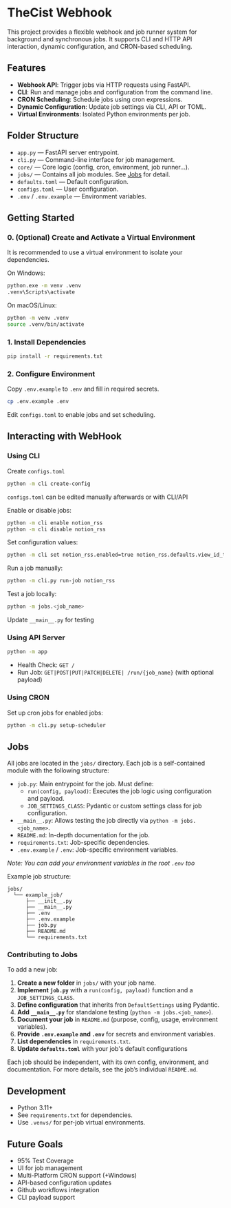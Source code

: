 # TheCist Webhook

This project provides a flexible webhook and job runner system for background and synchronous jobs. It supports CLI and HTTP API interaction, dynamic configuration, and CRON-based scheduling.

## Features

- **Webhook API**: Trigger jobs via HTTP requests using FastAPI.
- **CLI**: Run and manage jobs and configuration from the command line.
- **CRON Scheduling**: Schedule jobs using cron expressions.
- **Dynamic Configuration**: Update job settings via CLI, API or TOML.
- **Virtual Environments**: Isolated Python environments per job.

## Folder Structure

- `app.py` — FastAPI server entrypoint.
- `cli.py` — Command-line interface for job management.
- `core/` — Core logic (config, cron, environment, job runner...).
- `jobs/` — Contains all job modules. See [Jobs](#jobs) for detail.
- `defaults.toml` — Default configuration.
- `configs.toml` — User configuration.
- `.env` / `.env.example` — Environment variables.

## Getting Started

### 0. (Optional) Create and Activate a Virtual Environment

It is recommended to use a virtual environment to isolate your dependencies.

On Windows:
```sh
python.exe -m venv .venv
.venv\Scripts\activate
```

On macOS/Linux:
```sh
python -m venv .venv
source .venv/bin/activate
```

### 1. Install Dependencies

```sh
pip install -r requirements.txt
```

### 2. Configure Environment

Copy `.env.example` to `.env` and fill in required secrets.

```sh
cp .env.example .env
```

Edit `configs.toml` to enable jobs and set scheduling.

## Interacting with WebHook

### Using CLI

Create `configs.toml` 
```sh
python -m cli create-config
```
`configs.toml` can be edited manually afterwards or with
CLI/API

Enable or disable jobs:
```sh
python -m cli enable notion_rss
python -m cli disable notion_rss
```

Set configuration values:
```sh
python -m cli set notion_rss.enabled=true notion_rss.defaults.view_id_title=ID
```

Run a job manually:
```sh
python -m cli.py run-job notion_rss
```

Test a job locally:
```sh
python -m jobs.<job_name>
```
Update `__main__.py` for testing

### Using API Server

```sh
python -m app
```

- Health Check: `GET /`
- Run Job: `GET|POST|PUT|PATCH|DELETE| /run/{job_name}` (with optional payload)

### Using CRON

Set up cron jobs for enabled jobs:

```sh
python -m cli.py setup-scheduler
```

## Jobs

All jobs are located in the `jobs/` directory. Each job is a self-contained module with the following structure:

- `job.py`: Main entrypoint for the job. Must define:
  - `run(config, payload)`: Executes the job logic using configuration and payload.
  - `JOB_SETTINGS_CLASS`: Pydantic or custom settings class for job configuration.
- `__main__.py`: Allows testing the job directly via `python -m jobs.<job_name>`.
- `README.md`: In-depth documentation for the job.
- `requirements.txt`: Job-specific dependencies.
- `.env.example` / `.env`: Job-specific environment variables.

*Note: You can add your environment variables in the root `.env` too*

Example job structure:

```
jobs/
  └── example_job/
      ├── __init__.py
      ├── __main__.py
      ├── .env
      ├── .env.example
      ├── job.py
      ├── README.md
      └── requirements.txt
```

### Contributing to Jobs

To add a new job:

1. **Create a new folder** in `jobs/` with your job name.
2. **Implement `job.py`** with a `run(config, payload)` function and a `JOB_SETTINGS_CLASS`.
3. **Define configuration** that inherits fron `DefaultSettings` using Pydantic.
4. **Add `__main__.py`** for standalone testing (`python -m jobs.<job_name>`).
5. **Document your job** in `README.md` (purpose, config, usage, environment variables).
6. **Provide `.env.example` and `.env`** for secrets and environment variables.
7. **List dependencies** in `requirements.txt`.
8. **Update `defaults.toml`** with your job's default configurations

Each job should be independent, with its own config, environment, and documentation. For more details, see the job’s individual `README.md`.

## Development

- Python 3.11+
- See `requirements.txt` for dependencies.
- Use `.venvs/` for per-job virtual environments.

## Future Goals

- 95% Test Coverage
- UI for job management
- Multi-Platform CRON support (+Windows)
- API-based configuration updates
- Github workflows integration
- CLI payload support
